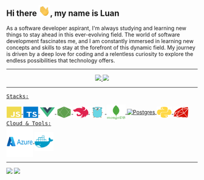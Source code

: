 ## Hi there <img src="https://raw.githubusercontent.com/ABSphreak/ABSphreak/master/gifs/Hi.gif" width="30">, my name is Luan
As a software developer aspirant, I'm always studying and learning new things to stay ahead in this ever-evolving field. The world of software development fascinates me, and I am constantly immersed in learning new concepts and skills to stay at the forefront of this dynamic field. My journey is driven by a deep love for coding and a relentless curiosity to explore the endless possibilities that technology offers.

<hr>
<div align="center">
  <a href="https://github.com/normyee">
  <img height="180em" src="https://github-readme-stats.vercel.app/api?username=normyee&show_icons=true&theme=synthwave&include_all_commits=true&count_private=true"/>
  <img height="180em" src="https://github-readme-stats.vercel.app/api/top-langs/?username=normyee&layout=compact&langs_count=7&theme=synthwave"/>
</div>
<hr>

<kbd>Stacks:</kbd>
<div style="display: inline_block">
  <img align="center" alt="Js" height="30" width="40" src="https://raw.githubusercontent.com/devicons/devicon/master/icons/javascript/javascript-plain.svg">
  <img align="center" alt="Ts" height="30" width="40" src="https://raw.githubusercontent.com/devicons/devicon/master/icons/typescript/typescript-plain.svg">
  <img align="center" alt="Vue" height="30" width="40" src="https://github.com/devicons/devicon/blob/master/icons/vuejs/vuejs-original.svg">
  <img align="center" alt="Nodejs" height="30" width="40" src="https://github.com/devicons/devicon/blob/master/icons/nodejs/nodejs-plain.svg">
  <img align="center" alt="Nestjs" height="30" width="40" src="https://github.com/devicons/devicon/blob/master/icons/nestjs/nestjs-original.svg">
  <img align="center" alt="Golang" height="30" width="40" src="https://github.com/devicons/devicon/blob/master/icons/go/go-original.svg">
  <img align="center" alt="Mongodb" height="40" width="50" src="https://github.com/devicons/devicon/blob/master/icons/mongodb/mongodb-plain-wordmark.svg">
  <img align="center" alt="Postgres" height="30" width="40" src="https://cdn.jsdelivr.net/gh/devicons/devicon/icons/postgresql/postgresql-original.svg">
  <img align="center" alt="Python" height="30" width="40" src="https://github.com/devicons/devicon/blob/master/icons/python/python-plain.svg">
  <img align="center" alt="Ruby" height="30" width="40" src="https://github.com/devicons/devicon/blob/master/icons/ruby/ruby-plain.svg">
</div>
<kbd>Cloud & Tools:</kbd><br>
<div style="display: inline_block">
  <img align="center" alt="Azure" height="80" width="70" src="https://github.com/devicons/devicon/blob/master/icons/azure/azure-original-wordmark.svg">
  <img align="center" alt="Docker" height="50" width="50" src="https://github.com/devicons/devicon/blob/master/icons/docker/docker-plain.svg">
</div>
<hr>
  <div>
  <a href = "mailto:luancastilho.dev@gmail.com"><img src="https://img.shields.io/badge/-Gmail-%23333?style=for-the-badge&logo=gmail&logoColor=white" target="_blank"></a>
  <a href="https://www.linkedin.com/in/luan-castilho/" target="_blank"><img src="https://img.shields.io/badge/-LinkedIn-%230077B5?style=for-the-badge&logo=linkedin&logoColor=white" target="_blank"></a> 
  </div>
